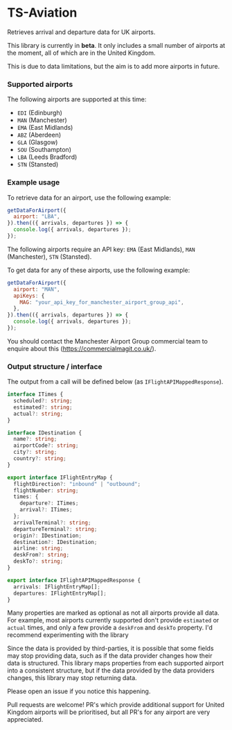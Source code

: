 # TS-Aviation

Retrieves arrival and departure data for UK airports.

This library is currently in **beta**. It only includes a small number of airports at the moment, all of which are in the United Kingdom.

This is due to data limitations, but the aim is to add more airports in future.

### Supported airports

The following airports are supported at this time:

- `EDI` (Edinburgh)
- `MAN` (Manchester)
- `EMA` (East Midlands)
- `ABZ` (Aberdeen)
- `GLA` (Glasgow)
- `SOU` (Southampton)
- `LBA` (Leeds Bradford)
- `STN` (Stansted)

### Example usage

To retrieve data for an airport, use the following example:

```js
getDataForAirport({
  airport: "LBA",
}).then(({ arrivals, departures }) => {
  console.log({ arrivals, departures });
});
```

The following airports require an API key: `EMA` (East Midlands), `MAN` (Manchester), `STN` (Stansted).

To get data for any of these airports, use the following example:

```js
getDataForAirport({
  airport: "MAN",
  apiKeys: {
    MAG: "your_api_key_for_manchester_airport_group_api",
  },
}).then(({ arrivals, departures }) => {
  console.log({ arrivals, departures });
});
```

You should contact the Manchester Airport Group commercial team to enquire about this (https://commercialmagit.co.uk/).

### Output structure / interface

The output from a call will be defined below (as `IFlightAPIMappedResponse`).

```typescript
interface ITimes {
  scheduled?: string;
  estimated?: string;
  actual?: string;
}

interface IDestination {
  name?: string;
  airportCode?: string;
  city?: string;
  country?: string;
}

export interface IFlightEntryMap {
  flightDirection?: "inbound" | "outbound";
  flightNumber: string;
  times: {
    departure?: ITimes;
    arrival?: ITimes;
  };
  arrivalTerminal?: string;
  departureTerminal?: string;
  origin?: IDestination;
  destination?: IDestination;
  airline: string;
  deskFrom?: string;
  deskTo?: string;
}

export interface IFlightAPIMappedResponse {
  arrivals: IFlightEntryMap[];
  departures: IFlightEntryMap[];
}
```

Many properties are marked as optional as not all airports provide all data. For example, most airports currently supported don't provide `estimated` or `actual` times, and only a few provide a `deskFrom` and `deskTo` property. I'd recommend experimenting with the library

Since the data is provided by third-parties, it is possible that some fields may stop providing data, such as if the data provider changes how their data is structured. This library maps properties from each supported airport into a consistent structure, but if the data provided by the data providers changes, this library may stop returning data.

Please open an issue if you notice this happening.

Pull requests are welcome! PR's which provide additional support for United Kingdom airports will be prioritised, but all PR's for any airport are very appreciated.
